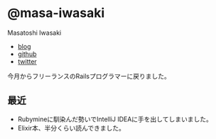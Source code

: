 # @masa-iwasaki

Masatoshi Iwasaki

- [blog](http://blog.sleeprand1year.net/)
- [github](https://github.com/masa-iwasaki)
- [twitter](https://twitter.com/masa_iwasaki)

今月からフリーランスのRailsプログラマーに戻りました。

## 最近

- Rubymineに馴染んだ勢いでIntelliJ IDEAに手を出してしまいました。
- Elixir本、半分くらい読んできました。

